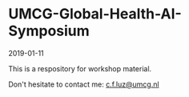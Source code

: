 # UMCG-Global-Health-AI-Symposium

2019-01-11

This is a respository for workshop material. 

Don't hesitate to contact me: c.f.luz@umcg.nl
